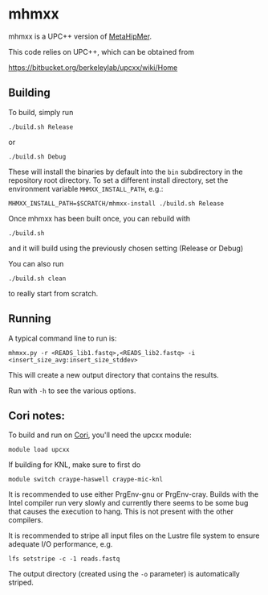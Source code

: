 # mhmxx #

mhmxx is a UPC++ version of [MetaHipMer](https://sites.google.com/lbl.gov/exabiome/downloads?authuser=0).

This code relies on UPC++, which can be obtained from

https://bitbucket.org/berkeleylab/upcxx/wiki/Home


## Building

To build, simply run

`./build.sh Release`

or

`./build.sh Debug`

These will install the binaries by default into the `bin` subdirectory in the repository root directory. To set a different install 
directory, set the environment variable `MHMXX_INSTALL_PATH`, e.g.:

`MHMXX_INSTALL_PATH=$SCRATCH/mhmxx-install ./build.sh Release`

Once mhmxx has been built once, you can rebuild with

`./build.sh`

and it will build using the previously chosen setting (Release or Debug)

You can also run

`./build.sh clean`

to really start from scratch.

## Running


A typical command line to run is:

`mhmxx.py -r <READS_lib1.fastq>,<READS_lib2.fastq> -i <insert_size_avg:insert_size_stddev>`

This will create a new output directory that contains the results.

Run with `-h` to see the various options.

## Cori notes:

To build and run on [Cori](https://docs.nersc.gov/systems/cori/), you'll need the upcxx module:

`module load upcxx`

If building for KNL, make sure to first do

`module switch craype-haswell craype-mic-knl`

It is recommended to use either PrgEnv-gnu or PrgEnv-cray. Builds with the Intel compiler run very slowly and currently there seems to be some bug that causes the execution to hang. This is not present with the other compilers.

It is recommended to stripe all input files on the Lustre file system to ensure adequate I/O performance, e.g.

`lfs setstripe -c -1 reads.fastq`

The output directory (created using the `-o` parameter) is automatically striped.

